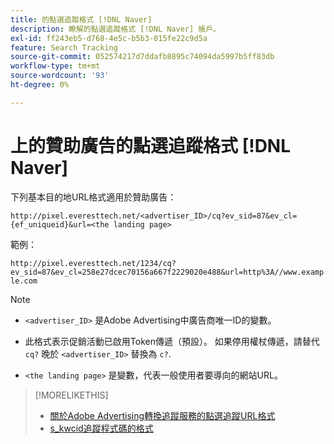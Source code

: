 ```yaml
---
title: 的點選追蹤格式 [!DNL Naver]
description: 瞭解的點選追蹤格式 [!DNL Naver] 帳戶。
exl-id: ff243eb5-d768-4e5c-b5b3-015fe22c9d5a
feature: Search Tracking
source-git-commit: 052574217d7ddafb8895c74094da5997b5ff83db
workflow-type: tm+mt
source-wordcount: '93'
ht-degree: 0%

---
```


# 上的贊助廣告的點選追蹤格式 [!DNL Naver]

下列基本目的地URL格式適用於贊助廣告：

`http://pixel.everesttech.net/<advertiser_ID>/cq?ev_sid=87&ev_cl={ef_uniqueid}&url=<the landing page>`

範例：

`http://pixel.everesttech.net/1234/cq?ev_sid=87&ev_cl=258e27dcec70156a667f2229020e488&url=http%3A//www.example.com`

>[!NOTE]
>
>* `<advertiser_ID>` 是Adobe Advertising中廣告商唯一ID的變數。
>
>* 此格式表示促銷活動已啟用Token傳遞（預設）。 如果停用權杖傳遞，請替代 `cq?` 晚於 `<advertiser_ID>` 替換為 `c?`.
>
* `<the landing page>` 是變數，代表一般使用者要導向的網站URL。

>[!MORELIKETHIS]
>
>* [關於Adobe Advertising轉換追蹤服務的點選追蹤URL格式](formats-click-tracking-about.md)
>* [s\_kwcid追蹤程式碼的格式](skwcid-tracking-parameter.md)
